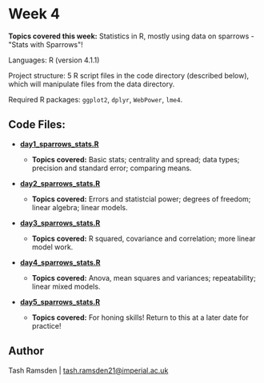 # Week 4

**Topics covered this week:** Statistics in R, mostly using data on sparrows - "Stats with Sparrows"!

Languages: R (version 4.1.1)

Project structure: 5 R script files in the code directory (described below), which will manipulate files from the data directory. 

Required R packages: `ggplot2`, `dplyr`, `WebPower`, `lme4`.

## Code Files:

* [**day1_sparrows_stats.R**](code/day1_sparrows_stats.R)
  * **Topics covered:** Basic stats; centrality and spread; data types; precision and standard error; comparing means.

* [**day2_sparrows_stats.R**](code/day2_sparrows_stats.R)
  * **Topics covered:** Errors and statistcial power; degrees of freedom; linear algebra; linear models.

* [**day3_sparrows_stats.R**](code/day3_sparrows_stats.R)
  * **Topics covered:** R squared, covariance and correlation; more linear model work.

* [**day4_sparrows_stats.R**](code/day4_sparrows_stats.R)
  * **Topics covered:** Anova, mean squares and variances; repeatability; linear mixed models.

* [**day5_sparrows_stats.R**](code/day5_sparrows_stats.R)
  * **Topics covered:** For honing skills! Return to this at a later date for practice!


## Author

Tash Ramsden | tash.ramsden21@imperial.ac.uk
